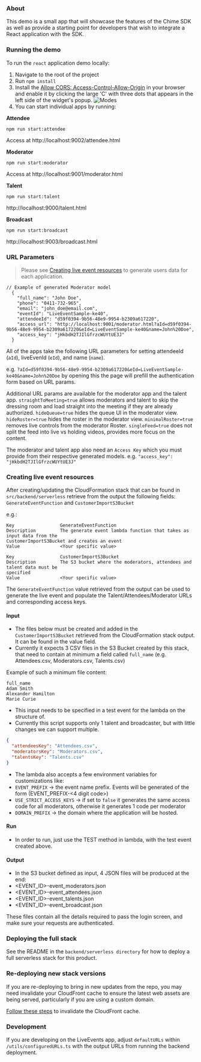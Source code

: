 ### About

This demo is a small app that will showcase the features of the Chime SDK as well as provide a starting point for developers that wish to integrate a React application with the SDK.

### Running the demo

To run the `react` application demo locally:

1. Navigate to the root of the project
1. Run `npm install`
1. Install the [Allow CORS: Access-Control-Allow-Origin](https://chrome.google.com/webstore/detail/allow-cors-access-control/lhobafahddgcelffkeicbaginigeejlf/related?hl=en) in your browser and enable it by clicking the large 'C' with three dots that appears in the left side of the widget's popup.
   ![Modes](https://lh3.googleusercontent.com/rnAMOT3vUYMpZZt-5N8An3sC4PBCN-_ZdUdq27R1oNpHrKNbrmmJZDCRxl-5YQLm6wVZRIrdhA=w200)
1. You can start individual apps by running:

**Attendee**

`npm run start:attendee`

Access at http://localhost:9002/attendee.html

**Moderator**

`npm run start:moderator`

Access at http://localhost:9001/moderator.html

**Talent**

`npm run start:talent`

http://localhost:9000/talent.html

**Broadcast**

`npm run start:broadcast`

http://localhost:9003/broadcast.html

### URL Parameters

> Please see [Creating live event resources](#creating-live-event-resources) to generate users data for each application.

```
// Example of generated Moderator model
  {
    "full_name": "John Doe",
    "phone": "0411-732-965",
    "email": "john_doe@email.com",
    "eventId": "LiveEventSample-ke40",
    "attendeeId": "d59f0394-9b56-48e9-9954-b2309a617220",
    "access_url": "http://localhost:9001/moderator.html?aId=d59f0394-9b56-48e9-9954-b2309a617220&eId=LiveEventSample-ke40&name=John%20Doe",
    "access_key": "jHkbdH2TJIlGfrzcWUYtUE3J"
  }
```

All of the apps take the following URL parameters for setting attendeeId (`aId`), liveEvenId (`eId`), and name (`name`).

e.g. `?aId=d59f0394-9b56-48e9-9954-b2309a617220&eId=LiveEventSample-ke40&name=John%20Doe` by opening this the page will prefill the authentication form based on URL params.

Additional URL params are available for the moderator app and the talent app.
`straightToMeeting=true` allows moderators and talent to skip the dressing room and load straight into the meeting if they are already authorized.
`hideQueue=true` hides the queue UI in the moderator view.
`hideRoster=true` hides the roster in the moderator view.
`minimalRoster=true` removes live controls from the moderator Roster.
`singleFeed=true` does not split the feed into live vs holding videos, provides more focus on the content.

The moderator and talent app also need an `Access Key` which you must provide from their respective generated models. e.g. `"access_key": "jHkbdH2TJIlGfrzcWUYtUE3J"`

### Creating live event resources

After creating/updating the CloudFormation stack that can be found in `src/backend/serverless` retrieve from the output the following fields:
`GenerateEventFunction` and `CustomerImportS3Bucket`

e.g.:

```
Key                 GenerateEventFunction
Description         The generate event lambda function that takes as input data from the
CustomerImportS3Bucket and creates an event
Value               <Your specific value>

Key                 CustomerImportS3Bucket
Description         The S3 bucket where the moderators, attendees and talent data must be
specified
Value               <Your specific value>
```

The `GenerateEventFunction` value retrieved from the output can be used to generate the live event and populate the Talent/Attendees/Moderator URLs and
corresponding access keys.

#### Input

- The files below must be created and added in the `CustomerImportS3Bucket` retrieved from the CloudFormation stack output. It can be found in the value field.
- Currently it expects 3 CSV files in the S3 Bucket created by this stack, that need to contain at minimum a field called
  `full_name` (e.g. Attendees.csv, Moderators.csv, Talents.csv)

Example of such a minimum file content:

```
full_name
Adam Smith
Alexander Hamilton
Marie Curie
```

- This input needs to be specified in a test event for the lambda on the structure of.
- Currently this script supports only 1 talent and broadcaster, but with little changes we can support multiple.

```json
{
  "attendeesKey": "Attendees.csv",
  "moderatorsKey": "Moderators.csv",
  "talentsKey": "Talents.csv"
}
```

- The lambda also accepts a few environment variables for customizations like:
- `EVENT_PREFIX` -> the event name prefix. Events will be generated of the form (EVENT_PREFIX-<4 digit code>)
- `USE_STRICT_ACCESS_KEYS` -> if set to `false` it generates the same access code for all moderators, otherwise it generates 1 code per moderator
- `DOMAIN_PREFIX` -> the domain where the application will be hosted.

#### Run

- In order to run, just use the TEST method in lambda, with the test event created above.

#### Output

- In the S3 bucket defined as input, 4 JSON files will be produced at the end:
- <EVENT_ID>-event_moderators.json
- <EVENT_ID>-event_attendees.json
- <EVENT_ID>-event_talents.json
- <EVENT_ID>-event_broadcast.json

These files contain all the details required to pass the login screen, and make sure your requests are authenticated.

### Deploying the full stack

See the README in the `backend/serverless directory` for how to deploy a full serverless stack for this product.

### Re-deploying new stack versions

If you are re-deploying to bring in new updates from the repo, you may need invalidate your CloudFront cache to ensure the latest web assets are being served, particularly if you are using a custom domain.

[Follow these steps](https://docs.aws.amazon.com/AmazonCloudFront/latest/DeveloperGuide/Invalidation.html#invalidating-objects-console) to invalidate the CloudFront cache.

### Development

If you are developing on the LiveEvents app, adjust `defaultURLs` within `/utils/configuredURLs.ts` with the output URLs from running the backend deployment.
